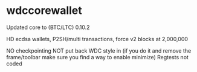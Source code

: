 # wdccorewallet
Updated core to (BTC/LTC) 0.10.2

HD ecdsa wallets, P2SH/multi transactions, force v2 blocks at 2,000,000

NO checkpointing
NOT put back WDC style in (if you do it and remove the frame/toolbar make sure you find a way to enable minimize)
Regtests not coded

